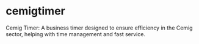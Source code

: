 # cemigtimer

Cemig Timer: A business timer designed to ensure efficiency in the Cemig sector, helping with time management and fast service.

